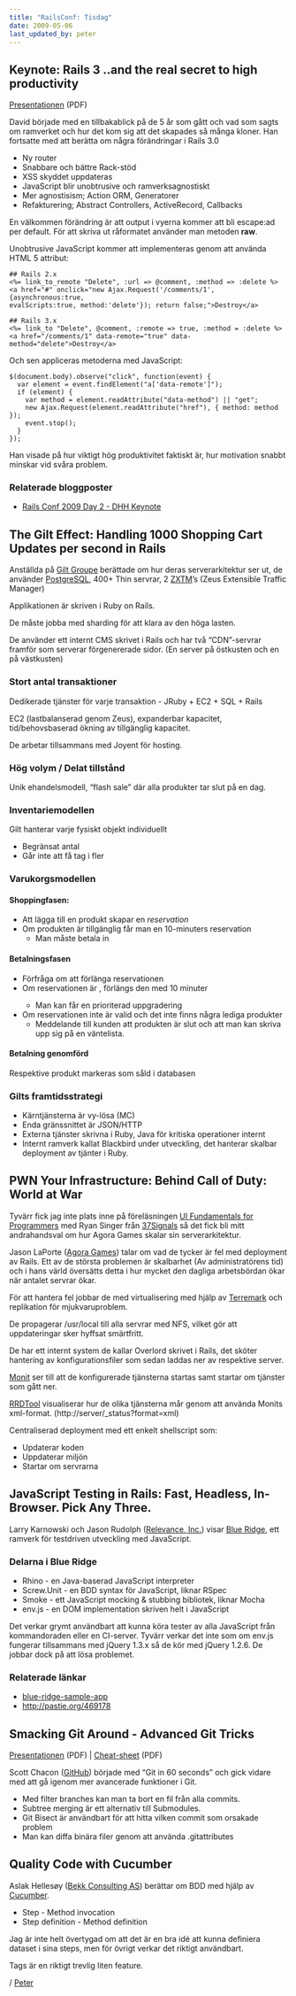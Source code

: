 ```yaml
---
title: "RailsConf: Tisdag"
date: 2009-05-06
last_updated_by: peter
---
```

<h2 id="keynote_rails_3_and_the_real_secret_to_high_productivity">Keynote: Rails 3 ..and the real secret to high productivity</h2>

<p><a href="http://assets.en.oreilly.com/1/event/24/Rails%203%20and%20the%20Real%20Secret%20to%20High%20Productivity%20Presentation.pdf">Presentationen</a> (PDF)</p>

<p>David började med en tillbakablick på de 5 år som gått och vad som sagts om ramverket och hur det kom sig att det skapades så många kloner. Han fortsatte med att berätta om några förändringar i Rails 3.0</p>

<ul>
<li>Ny router</li>
<li>Snabbare och bättre Rack-stöd</li>
<li>XSS skyddet uppdateras</li>
<li>JavaScript blir unobtrusive och ramverksagnostiskt</li>
<li>Mer agnostisism; Action ORM, Generatorer</li>
<li>Refakturering; Abstract Controllers, ActiveRecord, Callbacks</li>
</ul>

<p>En välkommen förändring är att output i vyerna kommer att bli escape:ad per default. För att skriva ut råformatet använder man metoden <strong>raw</strong>.</p>

<p>Unobtrusive JavaScript kommer att implementeras genom att använda HTML 5 attribut:</p>

    ## Rails 2.x
    <%= link_to_remote "Delete", :url => @comment, :method => :delete %>
    <a href="#" onclick="new Ajax.Request('/comments/1', {asynchronous:true,
    evalScripts:true, method:'delete'}); return false;">Destroy</a>

    ## Rails 3.x
    <%= link_to "Delete", @comment, :remote => true, :method = :delete %>
    <a href="/comments/1" data-remote="true" data-method="delete">Destroy</a>

<p>Och sen appliceras metoderna med JavaScript:</p>

    $(document.body).observe("click", function(event) {
      var element = event.findElement("a['data-remote']");
      if (element) {
        var method = element.readAttribute("data-method") || "get";
        new Ajax.Request(element.readAttribute("href"), { method: method });
        event.stop();
      }
    });

<p>Han visade på hur viktigt hög produktivitet faktiskt är, hur motivation snabbt minskar vid svåra problem.</p>

<h3 id="relaterade_bloggposter">Relaterade bloggposter</h3>

<ul>
<li><a href="http://blogs.sun.com/arungupta/entry/rails_conf_2009_day_2">Rails Conf 2009 Day 2 - DHH Keynote</a></li>
</ul>

<h2 id="the_gilt_effect_handling_1000_shopping_cart_updates_per_second_in_rails">The Gilt Effect: Handling 1000 Shopping Cart Updates per second in Rails</h2>

<p>Anställda på <a href="http://www.gilt.com/">Gilt Groupe</a> berättade om hur deras serverarkitektur ser ut, de använder <a href="http://www.postgresql.org/">PostgreSQL</a>, 400+ Thin servrar, 2 <a href="http://www.zeus.com/products/zxtm/">ZXTM</a>&#8217;s  (Zeus Extensible Traffic Manager)</p>

<p>Applikationen är skriven i Ruby on Rails.</p>

<p>De måste jobba med sharding för att klara av den höga lasten.</p>

<p>De använder ett internt CMS skrivet i Rails och har två &#8220;CDN&#8221;-servrar framför som serverar förgenererade sidor. (En server på östkusten och en på västkusten)</p>

<h3 id="stort_antal_transaktioner">Stort antal transaktioner</h3>

<p>Dedikerade tjänster för varje transaktion - JRuby + EC2 + SQL + Rails</p>

<p>EC2 (lastbalanserad genom Zeus), expanderbar kapacitet, tid/behovsbaserad ökning av tillgänglig kapacitet.</p>

<p>De arbetar tillsammans med Joyent för hosting.</p>

<h3 id="hg_volym_delat_tillstnd">Hög volym / Delat tillstånd</h3>

<p>Unik ehandelsmodell, &#8220;flash sale&#8221; där alla produkter tar slut på en dag.</p>

<h3 id="inventariemodellen">Inventariemodellen</h3>

<p>Gilt hanterar varje fysiskt objekt individuellt</p>

<ul>
<li>Begränsat antal</li>
<li>Går inte att få tag i fler</li>
</ul>

<h3 id="varukorgsmodellen">Varukorgsmodellen</h3>

<h4 id="shoppingfasen">Shoppingfasen:</h4>

<ul>
<li>Att lägga till en produkt skapar en <em>reservation</em></li>
<li>Om produkten är tillgänglig får man en 10-minuters reservation
<ul>
<li>Man måste betala in</li>
</ul></li>
</ul>

<h4 id="betalningsfasen">Betalningsfasen</h4>

<ul>
<li>Förfråga om att förlänga reservationen</li>
<li>Om reservationen är <valid>, förlängs den med 10 minuter
<ul>
<li>Man kan får en prioriterad uppgradering</li>
</ul></li>
<li>Om reservationen inte är valid och det inte finns några lediga produkter
<ul>
<li>Meddelande till kunden att produkten är slut och att man kan skriva upp sig på en väntelista.</li>
</ul></li>
</ul>

<h4 id="betalning_genomfrd">Betalning genomförd</h4>

<p>Respektive produkt markeras som såld i databasen</p>

<h3 id="gilts_framtidsstrategi">Gilts framtidsstrategi</h3>

<ul>
<li>Kärntjänsterna är vy-lösa (MC)</li>
<li>Enda gränssnittet är JSON/HTTP</li>
<li>Externa tjänster skrivna i Ruby, Java för kritiska operationer internt</li>
<li>Internt ramverk kallat Blackbird under utveckling, det hanterar skalbar deployment av tjänter i Ruby.</li>
</ul>

<h2 id="pwn_your_infrastructure_behind_call_of_duty_world_at_war">PWN Your Infrastructure: Behind Call of Duty: World at War</h2>

<p>Tyvärr fick jag inte plats inne på föreläsningen <a href="http://en.oreilly.com/rails2009/public/schedule/detail/7073">UI Fundamentals for Programmers</a> med Ryan Singer från <a href="http://37signals.com/">37Signals</a> så det fick bli mitt andrahandsval om hur Agora Games skalar sin serverarkitektur.</p>

<p>Jason LaPorte (<a href="http://www.agoragames.com/">Agora Games</a>) talar om vad de tycker är fel med deployment av Rails. Ett av de största problemen är skalbarhet (Av administratörens tid) och i hans värld översätts detta i hur mycket den dagliga arbetsbördan ökar när antalet servrar ökar.</p>

<p>För att hantera fel jobbar de med virtualisering med hjälp av <a href="http://terremark.com">Terremark</a> och replikation för mjukvaruproblem.</p>

<p>De propagerar /usr/local till alla servrar med NFS, vilket gör att uppdateringar sker hyffsat smärtfritt.</p>

<p>De har ett internt system de kallar Overlord skrivet i Rails, det sköter hantering av konfigurationsfiler som sedan laddas ner av respektive server.</p>

<p><a href="http://mmonit.com/monit/">Monit</a> ser till att de konfigurerade tjänsterna startas samt startar om tjänster som gått ner.</p>

<p><a href="http://oss.oetiker.ch/rrdtool/">RRDTool</a> visualiserar hur de olika tjänsterna mår genom att använda Monits xml-format. (http://server/_status?format=xml)</p>

<p>Centraliserad deployment med ett enkelt shellscript som:</p>

<ul>
<li>Updaterar koden</li>
<li>Uppdaterar miljön</li>
<li>Startar om servrarna</li>
</ul>

<h2 id="javascript_testing_in_rails_fast_headless_in_browser_pick_any_three">JavaScript Testing in Rails: Fast, Headless, In-Browser. Pick Any Three.</h2>

<p>Larry Karnowski och Jason Rudolph (<a href="http://thinkrelevance.com/">Relevance, Inc.</a>) visar <a href="http://github.com/relevance/blue-ridge/tree/master">Blue Ridge</a>, ett ramverk för testdriven utveckling med JavaScript. </p>

<h3 id="delarna_i_blue_ridge">Delarna i Blue Ridge</h3>

<ul>
<li>Rhino - en Java-baserad JavaScript interpreter</li>
<li>Screw.Unit - en BDD syntax för JavaScript, liknar RSpec</li>
<li>Smoke - ett JavaScript mocking &amp; stubbing bibliotek, liknar Mocha</li>
<li>env.js - en DOM implementation skriven helt i JavaScript</li>
</ul>

<p>Det verkar grymt användbart att kunna köra tester av alla JavaScript från kommandoraden eller en CI-server. Tyvärr verkar det inte som om env.js fungerar tillsammans med jQuery 1.3.x så de kör med jQuery 1.2.6. De jobbar dock på att lösa problemet.</p>

<h3 id="relaterade_lnkar">Relaterade länkar</h3>

<ul>
<li><a href="http://github.com/relevance/blue-ridge-sample-app/tree/master">blue-ridge-sample-app</a></li>
<li><a href="http://pastie.org/469178">http://pastie.org/469178</a></li>
</ul>

<h2 id="smacking_git_around_advanced_git_tricks">Smacking Git Around - Advanced Git Tricks</h2>

<p><a href="http://tinyurl.com/gitrailsconf09">Presentationen</a> (PDF) |
<a href="http://tinyurl.com/gitrailsconf09-cheat">Cheat-sheet</a> (PDF)</p>

<p>Scott Chacon (<a href="http://github.com">GitHub</a>) började med &#8220;Git in 60 seconds&#8221; och gick vidare med att gå igenom mer avancerade funktioner i Git.</p>

<ul>
<li>Med filter branches kan man ta bort en fil från alla commits.</li>
<li>Subtree merging är ett alternativ till Submodules.</li>
<li>Git Bisect är användbart för att hitta vilken commit som orsakade problem</li>
<li>Man kan diffa binära filer genom att använda .gitattributes</li>
</ul>

<h2 id="quality_code_with_cucumber">Quality Code with Cucumber</h2>

<p>Aslak Hellesøy (<a href="http://www.bekk.no/">Bekk Consulting AS</a>) berättar om BDD med hjälp av <a href="http://cukes.info/">Cucumber</a>.</p>

<ul>
<li>Step - Method invocation</li>
<li>Step definition - Method definition</li>
</ul>

<p>Jag är inte helt övertygad om att det är en bra idé att kunna definiera dataset i sina steps, men för övrigt verkar det riktigt användbart.</p>

<p>Tags är en riktigt trevlig liten feature.</p>

/ [Peter](/peter)
